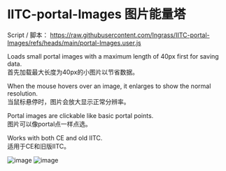 # IITC-portal-Images 图片能量塔

Script / 脚本：
https://raw.githubusercontent.com/Ingrass/IITC-portal-Images/refs/heads/main/portal-Images.user.js

Loads small portal images with a maximum length of 40px first for saving data.
<br>
首先加载最大长度为40px的小图片以节省数据。

When the mouse hovers over an image, it enlarges to show the normal resolution.
<br> 
当鼠标悬停时，图片会放大显示正常分辨率。

Portal images are clickable like basic portal points.
<br> 
图片可以像portal点一样点选。

Works with both CE and old IITC.
<br> 
适用于CE和旧版IITC。

![image](https://github.com/user-attachments/assets/66d17a68-9505-42ee-b0a6-f01ed8b40e33)
![image](https://github.com/user-attachments/assets/3761b62d-cb83-489c-b4d2-dd7d2fe73961)
